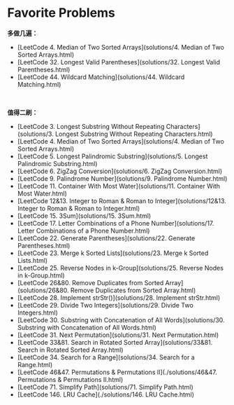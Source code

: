 # Favorite Problems

**多做几遍：**

- [LeetCode 4. Median of Two Sorted Arrays](solutions/4. Median of Two Sorted Arrays.html)
- [LeetCode 32. Longest Valid Parentheses](solutions/32. Longest Valid Parentheses.html)
- [LeetCode 44. Wildcard Matching](solutions/44. Wildcard Matching.html)

<br>

**值得二刷：**

* [LeetCode 3. Longest Substring Without Repeating Characters](solutions/3. Longest Substring Without Repeating Characters.html)
* [LeetCode 4. Median of Two Sorted Arrays](solutions/4. Median of Two Sorted Arrays.html)
* [LeetCode 5. Longest Palindromic Substring](solutions/5. Longest Palindromic Substring.html)
* [LeetCode 6. ZigZag Conversion](solutions/6. ZigZag Conversion.html)
* [LeetCode 9. Palindrome Number](solutions/9. Palindrome Number.html)
* [LeetCode 11. Container With Most Water](solutions/11. Container With Most Water.html)
* [LeetCode 12&13. Integer to Roman & Roman to Integer](solutions/12&13. Integer to Roman & Roman to Integer.html)
* [LeetCode 15. 3Sum](solutions/15. 3Sum.html)
* [LeetCode 17. Letter Combinations of a Phone Number](solutions/17. Letter Combinations of a Phone Number.html)
* [LeetCode 22. Generate Parentheses](solutions/22. Generate Parentheses.html)
* [LeetCode 23. Merge k Sorted Lists](solutions/23. Merge k Sorted Lists.html)
* [LeetCode 25. Reverse Nodes in k-Group](solutions/25. Reverse Nodes in k-Group.html)
* [LeetCode 26&80. Remove Duplicates from Sorted Array](solutions/26&80. Remove Duplicates from Sorted Array.html)
* [LeetCode 28. Implement strStr()](solutions/28. Implement strStr.html)
* [LeetCode 29. Divide Two Integers](solutions/29. Divide Two Integers.html)
* [LeetCode 30. Substring with Concatenation of All Words](solutions/30. Substring with Concatenation of All Words.html)
* [LeetCode 31. Next Permutation](solutions/31. Next Permutation.html)
* [LeetCode 33&81. Search in Rotated Sorted Array](solutions/33&81. Search in Rotated Sorted Array.html)
* [LeetCode 34. Search for a Range](solutions/34. Search for a Range.html)
* [LeetCode 46&47. Permutations & Permutations II](./solutions/46&47. Permutations & Permutations II.html)
* [LeetCode 71. Simplify Path](solutions/71. Simplify Path.html)
* [LeetCode 146. LRU Cache](./solutions/146. LRU Cache.html)


